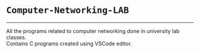 # `Computer-Networking-LAB`
---
All the programs related to computer networking done in university lab classes.  
Contains C programs created using VSCode editor.
